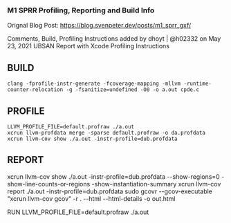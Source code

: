 ### M1 SPRR Profiling, Reporting and Build Info

Orignal Blog Post: https://blog.svenpeter.dev/posts/m1_sprr_gxf/
 
 Comments, Build, Profiling Instructions added by dhoyt | @h02332 on May 23, 2021
 UBSAN Report with Xcode Profiling Instructions

BUILD 
---------
 	clang -fprofile-instr-generate -fcoverage-mapping -mllvm -runtime-counter-relocation -g -fsanitize=undefined -O0 -o a.out cpde.c
 
PROFILE 
--------
 	LLVM_PROFILE_FILE=default.profraw ./a.out
	xcrun llvm-profdata merge -sparse default.profraw -o da.profdata
	xcrun llvm-cov show ./a.out -instr-profile=dub.profdata

REPORT
--------
 xcrun llvm-cov show ./a.out -instr-profile=dub.profdata --show-regions=0 -show-line-counts-or-regions -show-instantiation-summary
 xcrun llvm-cov report ./a.out -instr-profile=dub.profdata
 sudo gcovr --gcov-executable "xcrun llvm-cov gcov" -r . --html --html-details -o out.html

RUN
	LLVM_PROFILE_FILE=default.profraw ./a.out
